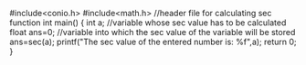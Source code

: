 #include<conio.h>
#include<math.h> //header file for calculating sec function
int main()
{
    int a; //variable whose sec value has to be calculated
    float ans=0; //variable into which the sec value of the variable will be stored
    ans=sec(a);
    printf("The sec value of the entered number is: %f",a);
return 0;
}
